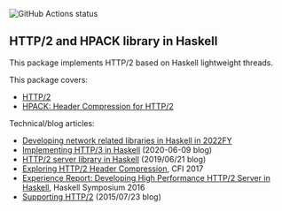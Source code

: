![GitHub Actions status](https://github.com/kazu-yamamoto/http2/workflows/Haskell%20CI/badge.svg)

## HTTP/2 and HPACK library in Haskell

This package implements HTTP/2 based on Haskell lightweight threads.

This package covers:

- [HTTP/2](https://tools.ietf.org/html/rfc9113)
- [HPACK: Header Compression for HTTP/2](https://tools.ietf.org/html/rfc7541)

Technical/blog articles:

- [Developing network related libraries in Haskell in 2022FY](https://kazu-yamamoto.hatenablog.jp/entry/2023/03/23/134317)
- [Implementing HTTP/3 in Haskell](https://kazu-yamamoto.hatenablog.jp/entry/2020/06/09/155236) (2020-06-09 blog)
- [HTTP/2 server library in Haskell](https://kazu-yamamoto.hatenablog.jp/entry/2019/06/21/124224) (2019/06/21 blog)
- [Exploring HTTP/2 Header Compression](https://www.mew.org/~kazu/doc/paper/hpack-2017.pdf), CFI 2017
- [Experience Report: Developing High Performance HTTP/2 Server in Haskell](http://www.mew.org/~kazu/doc/paper/http2-haskell-2016.pdf), Haskell Symposium 2016
- [Supporting HTTP/2](https://www.yesodweb.com/blog/2015/07/http2) (2015/07/23 blog)
